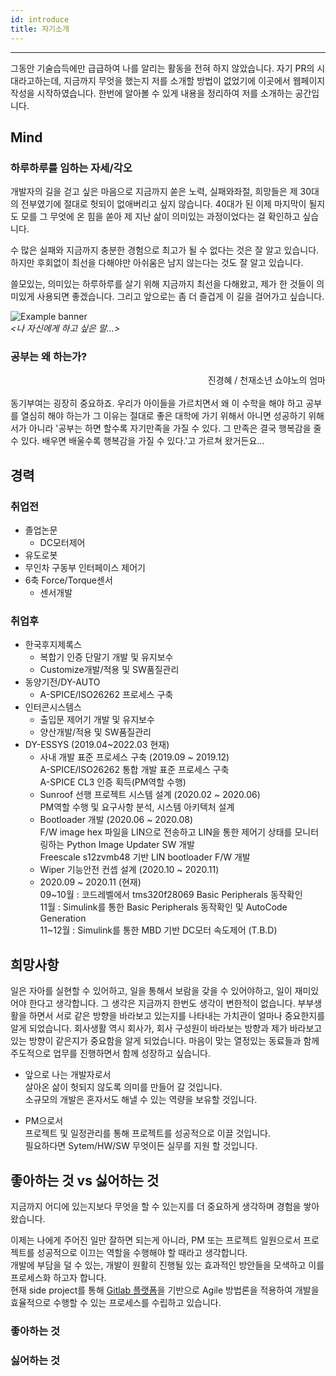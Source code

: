 ```yaml
---
id: introduce
title: 자기소개
---
```

---

그동안 기술습득에만 급급하여 나를 알리는 활동을 전혀 하지 않았습니다. 자기 PR의 시대라고하는데, 지금까지 무엇을 했는지 저를 소개할 방법이 없었기에 이곳에서 웹페이지 작성을 시작하였습니다. 한번에 알아볼 수 있게 내용을 정리하여 저를 소개하는 공간입니다.

## Mind

### 하루하루를 임하는 자세/각오

개발자의 길을 걷고 싶은 마음으로 지금까지 쏟은 노력, 실패와좌절, 희망들은 제 30대의 전부였기에 절대로 헛되이 없애버리고 싶지 않습니다.
40대가 된 이제 마지막이 될지도 모를 그 무엇에 온 힘을 쏟아 제 지난 삶이 의미있는 과정이었다는 걸 확인하고 싶습니다.

수 많은 실패와 지금까지 충분한 경험으로 최고가 될 수 없다는 것은 잘 알고 있습니다.
하지만 후회없이 최선을 다해야만 아쉬움은 남지 않는다는 것도 잘 알고 있습니다.

쓸모있는, 의미있는 하루하루를 살기 위해 지금까지 최선을 다해왔고, 제가 한 것들이 의미있게 사용되면 좋겠습니다.
그리고 앞으로는 좀 더 즐겁게 이 길을 걸어가고 싶습니다.

<p align="center">
	<div class="box" >
		<img
			src={require('/img/Nietzsche_Quotes.jpg').default}
			alt="Example banner"
		/><br/><em>&lt;나 자신에게 하고 싶은 말...&gt;</em>
	</div>
</p>

### 공부는 왜 하는가?

<div align="right">
	진경혜 / 천재소년 쇼야노의 엄마
</div><br/>
동기부여는 굉장히 중요하죠. 우리가 아이들을 가르치면서 왜 이 수학을 해야 하고 공부를 열심히 해야 하는가
그 이유는 절대로 좋은 대학에 가기 위해서 아니면 성공하기 위해서가 아니라
'공부는 하면 할수록 자기만족을 가질 수 있다. 그 만족은 결국 행복감을 줄 수 있다. 배우면 배울수록 행복감을 가질 수 있다.'고 가르쳐 왔거든요...


## 경력

### 취업전
* 졸업논문
  * DC모터제어
* 유도로봇
* 무인차 구동부 인터페이스 제어기
* 6축 Force/Torque센서
  * 센서개발

### 취업후
* 한국후지제록스
  * 복합기 인증 단말기 개발 및 유지보수
  * Customize개발/적용 및 SW품질관리
* 동양기전/DY-AUTO
  * A-SPICE/ISO26262 프로세스 구축
* 인터콘시스템스
  * 출입문 제어기 개발 및 유지보수
  * 양산개발/적용 및 SW품질관리
* DY-ESSYS (2019.04~2022.03 현재)
  * 사내 개발 표준 프로세스 구축 (2019.09 ~ 2019.12)  
  A-SPICE/ISO26262 통합 개발 표준 프로세스 구축  
  A-SPICE CL3 인증 획득(PM역할 수행)
  * Sunroof 선행 프로젝트 시스템 설계 (2020.02 ~ 2020.06)  
  PM역할 수행 및 요구사항 분석, 시스템 아키텍처 설계
  * Bootloader 개발 (2020.06 ~ 2020.08)  
  F/W image hex 파일을 LIN으로 전송하고 LIN을 통한 제어기 상태를 모니터링하는 Python Image Updater SW 개발  
  Freescale s12zvmb48 기반 LIN bootloader F/W 개발
  * Wiper 기능안전 컨셉 설계 (2020.10 ~ 2020.11)
  * 2020.09 ~ 2020.11 (현재)  
  09~10월 : 코드레벨에서 tms320f28069 Basic Peripherals 동작확인  
  11월 : Simulink를 통한 Basic Peripherals 동작확인 및 AutoCode Generation  
  11~12월 : Simulink를 통한 MBD 기반 DC모터 속도제어 (T.B.D)

## 희망사항

일은 자아를 실현할 수 있어하고, 일을 통해서 보람을 갖을 수 있어야하고, 일이 재미있어야 한다고 생각합니다. 그 생각은 지금까지 한번도 생각이 변한적이 없습니다. 
부부생활을 하면서 서로 같은 방향을 바라보고 있는지를 나타내는 가치관이 얼마나 중요한지를 알게 되었습니다. 회사생활 역시 회사가, 회사 구성원이 바라보는 방향과 제가 바라보고 있는 방향이 같은지가 중요함을 알게 되었습니다.
마음이 맞는 열정있는 동료들과 함께 주도적으로 업무를 진행하면서 함께 성장하고 싶습니다.

* 앞으로 나는 개발자로서  
살아온 삶이 헛되지 않도록 의미를 만들어 갈 것입니다.  
소규모의 개발은 혼자서도 해낼 수 있는 역량을 보유할 것입니다.  

* PM으로서  
프로젝트 및 일정관리를 통해 프로젝트를 성공적으로 이끌 것입니다.  
필요하다면 Sytem/HW/SW 무엇이든 실무를 지원 할 것입니다.

## 좋아하는 것 vs 싫어하는 것

지금까지 어디에 있는지보다 무엇을 할 수 있는지를 더 중요하게 생각하며 경험을 쌓아 왔습니다.

이제는 나에게 주어진 일만 잘하면 되는게 아니라, PM 또는 프로젝트 일원으로서 프로젝트를 성공적으로 이끄는 역할을 수행해야 할 때라고 생각합니다.  
개발에 부담을 덜 수 있는, 개발이 원활히 진행될 있는 효과적인 방안들을 모색하고 이를 프로세스화 하고자 합니다.  
현재 side project를 통해 [Gitlab 플랫폼](https://about.gitlab.com/why/)을 기반으로 Agile 방법론을 적용하여 개발을 효율적으로 수행할 수 있는 프로세스를 수립하고 있습니다.

### 좋아하는 것


### 싫어하는 것


